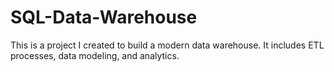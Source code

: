 # SQL-Data-Warehouse
This is a project I created to build a modern data warehouse. It includes ETL processes, data modeling, and analytics.
